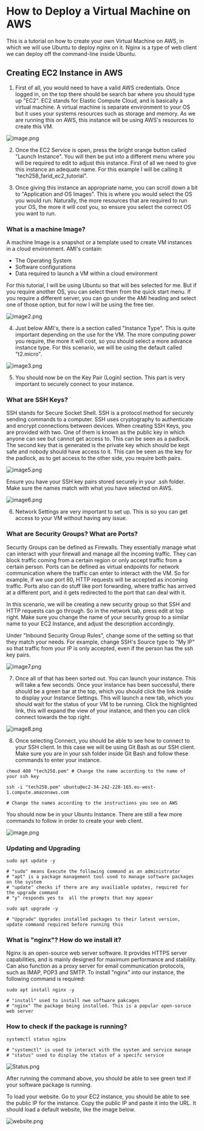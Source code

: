 # How to Deploy a Virtual Machine on AWS

This is a tutorial on how to create your own Virtual Machine on AWS, in which we will use Ubuntu to deploy nginx on it. Nginx is a type of web client we can deploy off the command-line inside Ubuntu.

## Creating EC2 Instance in AWS

1) First of all, you would need to have a valid AWS credentials. Once logged in, on the top there should be search bar where you should type up "EC2". EC2 stands for Elastic Compute Cloud, and is basically a virtual machine. A virtual machine is separate environment to your OS but it uses your systems resources such as storage and memory. As we are running this on AWS, this instance will be using AWS's resources to create this VM.

![image.png](images%2Fimage.png)

2) Once the EC2 Service is open, press the bright orange button called "Launch Instance". You will then be put into a different menu where you will be required to edit to adjust this instance. First of all we need to give this instance an adequate name. For this example I will be calling it "tech258_farid_ec2_tutorial".

3) Once giving this instance an appropriate name, you can scroll down a bit to "Application and OS Images". This is where you would select the OS you would run. Naturally, the more resources that are required to run your OS, the more it will cost you, so ensure you select the correct OS you want to run.

### What is a machine Image?

A machine Image is a snapshot or a template used to create VM instances in a cloud environment. AMI's contain:
* The Operating System
* Software configurations
* Data required to launch a VM within a cloud environment

For this tutorial, I will be using Ubuntu so that will bes selected for me. But if you require another OS, you can select them from the quick start menu. If you require a different server, you can go under the AMI heading and select one of those option, but for now I will be using the free tier.

![image2.png](images%2Fimage2.png)

4) Just below AMI's, there is a section called "Instance Type". This is quite important depending on the use for the VM. The more computing power you require, the more it will cost, so you should select a more advance instance type. For this scenario, we will be using the default called "t2.micro".

![image3.png](images%2Fimage3.png)

5) You should now be on the Key Pair (Login) section. This part is very important to securely connect to your instance.
   
### What are SSH Keys?

SSH stands for Secure Socket Shell. SSH is a protocol method for securely sending commands to a computer. SSH uses cryptography to authenticate and encrypt connections between devices. When creating SSH Keys, you are provided with two. One of them is known as the public key in which anyone can see but cannot get access to. This can be seen as a padlock. The second key that is generated is the private key which should be kept safe and nobody should have access to it. This can be seen as the key for the padlock, as to get access to the other side, you require both pairs.

![image5.png](images%2Fimage5.png)

Ensure you have your SSH key pairs stored securely in your .ssh folder. Make sure the names match with what you have selected on AWS.

![image6.png](images%2Fimage6.png)

6) Network Settings are very important to set up. This is so you can get access to your VM without having any issue.

### What are Security Groups? What are Ports?

Security Groups can be defined as Firewalls. They essentially manage what can interact with your firewall and manage all the incoming traffic. They can block traffic coming from a certain region or only accept traffic from a certain person. Ports can be defined as virtual endpoints for network communication where the traffic can enter to interact with the VM. So for example, if we use port 80, HTTP requests will be accepted as incoming traffic. Ports also can do stuff like port forwarding, where traffic has arrived at a different port, and it gets redirected to the port that can deal with it.

In this scenario, we will be creating a new security group so that SSH and HTTP requests can go through. So in the network tab, press edit at top right. Make sure you change the name of your security group to a similar name to your EC2 Instance, and adjust the description accordingly.

Under "Inbound Security Group Rules", change some of the setting so that they match your needs. For example, change SSH's Source type to "My IP" so that traffic from your IP is only accepted, even if the person has the ssh key pairs.

![image7.png](images%2Fimage7.png)

7) Once all of that has been sorted out. You can launch your instance. This will take a few seconds. Once your instance has been successful, there should be a green bar at the top, which you should click the link inside to display your Instance Settings. This will launch a new tab, which you should wait for the status of your VM to be running. Click the highlighted link, this will expand the view of your instance, and then you can click connect towards the top right.

![image8.png](images%2Fimage8.png)

8) Once selecting Connect, you should be able to see how to connect to your SSH client. In this case we will be using Git Bash as our SSH client. Make sure you are in your ssh folder inside Git Bash and follow these commands to enter your instance.
   
```
chmod 400 "tech258.pem" # Change the name according to the name of your ssh key

ssh -i "tech258.pem" ubuntu@ec2-34-242-228-165.eu-west-1.compute.amazonaws.com

# Change the names according to the instructions you see on AWS
```

You should now be in your Ubuntu Instance. There are still a few more commands to follow in order to create your web client.

![image.png](image.png)

### Updating and Upgrading
```
sudo apt update -y

# "sudo" means Execute the following command as an administrator
# "apt" is a package management tool used to manage software packages on the system
# "update" checks if there are any availiable updates, required for the upgrade command
# "y" responds yes to  all the prompts that may appear
```

```
sudo apt upgrade -y

# "Upgrade" Upgrades installed packages to their latest version, update command required before running this
```
### What is "nginx"? How do we install it?

Nginx is an open-source web server software. It provides HTTPS server capabilities, and is mainly designed for maximum performance and stability. Can also function as a proxy server for email communication protocols, such as IMAP, POP3 and SMTP. To install "nginx" into our instance, the following command is required:
```
sudo apt install nginx -y

# "install" used to install nwe software pakcages
# "nginx" The package being installed. This is a popular open-soruce web server
```

### How to check if the package is running?
```
systemctl status nginx

# "systemctl" is used to interact with the systen and service manage
# "status" used to display the status of a specifc service

```
![Status.png](Status.png)

After running the command above, you should be able to see green text if your software package is running.

To load your website. Go to your EC2 instance, you should be able to see the public IP for the instance. Copy the public IP and paste it into the URL. It should load a default website, like the image below.

![website.png](website.png)


